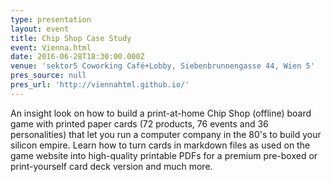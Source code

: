 ```yaml
---
type: presentation
layout: event
title: Chip Shop Case Study
event: Vienna.html
date: 2016-06-28T18:30:00.000Z
venue: 'sektor5 Coworking Café+Lobby, Siebenbrunnengasse 44, Wien 5'
pres_source: null
pres_url: 'http://viennahtml.github.io/'
---
```


An insight look on how to build a print-at-home Chip Shop (offline) board game with printed paper cards (72 products, 76 events and 36 personalities) that let you run a computer company in the 80's to build your silicon empire. Learn how to turn cards in markdown files as used on the game website into high-quality printable PDFs for a premium pre-boxed or print-yourself card deck version and much more.
